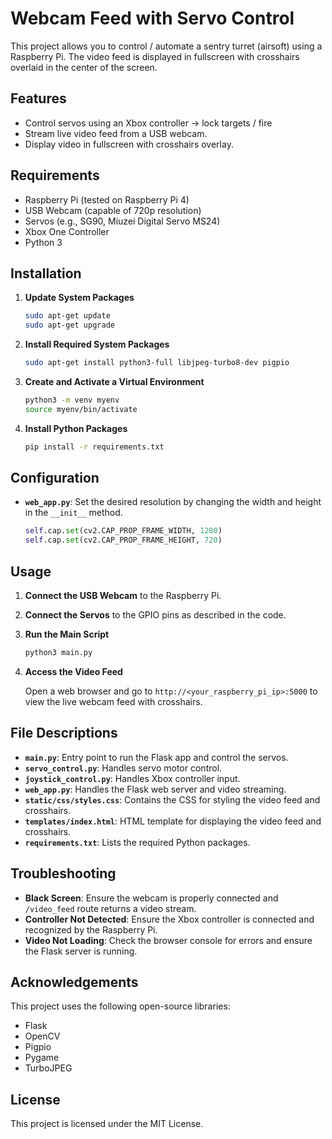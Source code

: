 # Webcam Feed with Servo Control

This project allows you to control / automate a sentry turret (airsoft) using a Raspberry Pi. The video feed is displayed in fullscreen with crosshairs overlaid in the center of the screen.

## Features
- Control servos using an Xbox controller -> lock targets / fire
- Stream live video feed from a USB webcam.
- Display video in fullscreen with crosshairs overlay.

## Requirements
- Raspberry Pi (tested on Raspberry Pi 4)
- USB Webcam (capable of 720p resolution)
- Servos (e.g., SG90, Miuzei Digital Servo MS24)
- Xbox One Controller
- Python 3

## Installation

1. **Update System Packages**

    ```bash
    sudo apt-get update
    sudo apt-get upgrade
    ```

2. **Install Required System Packages**

    ```bash
    sudo apt-get install python3-full libjpeg-turbo8-dev pigpio
    ```

3. **Create and Activate a Virtual Environment**

    ```bash
    python3 -m venv myenv
    source myenv/bin/activate
    ```

4. **Install Python Packages**

    ```bash
    pip install -r requirements.txt
    ```


## Configuration

- **`web_app.py`**: Set the desired resolution by changing the width and height in the `__init__` method.

    ```python
    self.cap.set(cv2.CAP_PROP_FRAME_WIDTH, 1280)
    self.cap.set(cv2.CAP_PROP_FRAME_HEIGHT, 720)
    ```

## Usage

1. **Connect the USB Webcam** to the Raspberry Pi.

2. **Connect the Servos** to the GPIO pins as described in the code.

3. **Run the Main Script**

    ```bash
    python3 main.py
    ```

4. **Access the Video Feed**

    Open a web browser and go to `http://<your_raspberry_pi_ip>:5000` to view the live webcam feed with crosshairs.

## File Descriptions

- **`main.py`**: Entry point to run the Flask app and control the servos.
- **`servo_control.py`**: Handles servo motor control.
- **`joystick_control.py`**: Handles Xbox controller input.
- **`web_app.py`**: Handles the Flask web server and video streaming.
- **`static/css/styles.css`**: Contains the CSS for styling the video feed and crosshairs.
- **`templates/index.html`**: HTML template for displaying the video feed and crosshairs.
- **`requirements.txt`**: Lists the required Python packages.

## Troubleshooting

- **Black Screen**: Ensure the webcam is properly connected and `/video_feed` route returns a video stream.
- **Controller Not Detected**: Ensure the Xbox controller is connected and recognized by the Raspberry Pi.
- **Video Not Loading**: Check the browser console for errors and ensure the Flask server is running.

## Acknowledgements

This project uses the following open-source libraries:
- Flask
- OpenCV
- Pigpio
- Pygame
- TurboJPEG

## License

This project is licensed under the MIT License.



